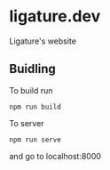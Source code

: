 # ligature.dev
Ligature's website

## Buidling

To build run

`npm run build`

To server

`npm run serve`
 
 and go to localhost:8000